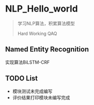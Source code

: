 # NLP_Hello_world

>学习NLP算法，积累算法模型
>
>Hard Working QAQ



## Named Entity Recognition

实现算法BiLSTM-CRF





## TODO List

- 模块测试未完成编写
- 评价结果打印模块未编写完成





